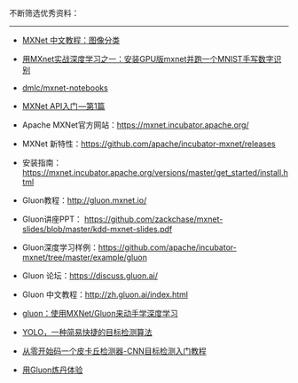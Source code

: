 不断筛选优秀资料：

----

- [MXNet 中文教程：图像分类](http://blog.csdn.net/ironyoung/article/details/53968176)
- [用MXnet实战深度学习之一：安装GPU版mxnet并跑一个MNIST手写数字识别](http://www.open-open.com/lib/view/open1448030000650.html)
- [dmlc/mxnet-notebooks](https://github.com/dmlc/mxnet-notebooks)
- [MXNet API入门 —第1篇](http://www.infoq.com/cn/articles/an-introduction-to-the-mxnet-api-part01)
- Apache MXNet官方网站：https://mxnet.incubator.apache.org/
- MXNet 新特性：https://github.com/apache/incubator-mxnet/releases
- 安装指南：https://mxnet.incubator.apache.org/versions/master/get_started/install.html
- Gluon教程：http://gluon.mxnet.io/
- Gluon讲座PPT： https://github.com/zackchase/mxnet-slides/blob/master/kdd-mxnet-slides.pdf
- Gluon深度学习样例：https://github.com/apache/incubator-mxnet/tree/master/example/gluon
- Gluon 论坛：https://discuss.gluon.ai/
- Gluon 中文教程：http://zh.gluon.ai/index.html

- [gluon：使用MXNet/Gluon来动手学深度学习](https://zhuanlan.zhihu.com/gluon)

- [YOLO，一种简易快捷的目标检测算法](https://zhuanlan.zhihu.com/p/32945351)
- [从零开始码一个皮卡丘检测器-CNN目标检测入门教程](https://zhuanlan.zhihu.com/p/28867241)
- [用Gluon炼丹体验](https://zhuanlan.zhihu.com/p/30966663)
